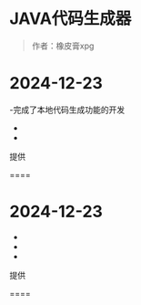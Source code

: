 # JAVA代码生成器

> 作者：橡皮膏xpg



#	2024-12-23

-完成了本地代码生成功能的开发

-

-

提供

====

#	2024-12-23

-

-

-

提供

====



